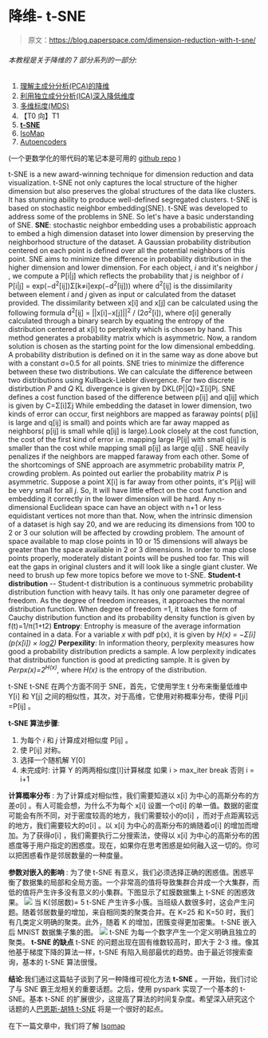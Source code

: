 # 降维- t-SNE

> 原文：<https://blog.paperspace.com/dimension-reduction-with-t-sne/>

###### 本教程是关于降维的 7 部分系列的一部分:

1.  [理解主成分分析(PCA)的降维](https://blog.paperspace.com/dimension-reduction-with-principal-component-analysis/)
2.  [利用独立成分分析(ICA)深入降低维度](https://blog.paperspace.com/dimension-reduction-with-independent-components-analysis/)
3.  [多维标度(MDS)](https://blog.paperspace.com/dimension-reduction-with-multi-dimension-scaling/)
4.  【T0 向】T1
5.  **[t-SNE](https://blog.paperspace.com/dimension-reduction-with-t-sne)**
6.  [IsoMap](https://blog.paperspace.com/dimension-reduction-with-isomap)
7.  [Autoencoders](https://blog.paperspace.com/dimension-reduction-with-autoencoders)

(一个更数学化的带代码的笔记本是可用的 [github repo](https://github.com/asdspal/dimRed) )

t-SNE is a new award-winning technique for dimension reduction and data visualization. t-SNE not only captures the local structure of the higher dimension but also preserves the global structures of the data like clusters. It has stunning ability to produce well-defined segregated clusters. t-SNE is based on stochastic neighbor embedding(SNE). t-SNE was developed to address some of the problems in SNE. So let's have a basic understanding of SNE.
**SNE**: stochastic neighbor embedding uses a probabilistic approach to embed a high dimension dataset into lower dimension by preserving the neighborhood structure of the dataset. A Gaussian probability distribution centered on each point is defined over all the potential neighbors of this point. SNE aims to minimize the difference in probability distribution in the higher dimension and lower dimension.
For each object, *i* and it's neighbor *j* , we compute a P[i|j] which reflects the probability that *j* is neighbor of *i*
P[i|j] = exp(−d<sup>2</sup>[ij])Σ[k≠i]exp(−d<sup>2</sup>[ij])) where d<sup>2</sup>[ij] is the dissimilarity between element *i* and *j* given as input or calculated from the dataset provided.
The dissimilarity between x[i] and x[j] can be calculated using the following formula
d<sup>2</sup>[ij] = ||x[i]−x[j]||<sup>2</sup> / (2σ<sup>2</sup>[i]), where σ[i] generally calculated through a binary search by equating the entropy of the distribution centered at x[i] to perplexity which is chosen by hand. This method generates a probability matrix which is asymmetric.
Now, a random solution is chosen as the starting point for the low dimensional embedding. A probability distribution is defined on it in the same way as done above but with a constant σ=0.5 for all points.
SNE tries to minimize the difference between these two distributions. We can calculate the difference between two distributions using Kullback-Liebler divergence. For two discrete distirbution *P* and *Q* KL divergence is given by DKL(P||Q)=Σ[i]P[i](P[i]/Q[i]).
SNE defines a cost function based of the difference between p[ij] and q[ij] which is given by
C=Σ[i]Σ[j](P[ij]log(P[ij]/q[ij]))
While embedding the dataset in lower dimension, two kinds of error can occur, first neighbors are mapped as faraway points( p[ij] is large and q[ij] is small) and points which are far away mapped as neighbors( p[ij] is small while q[ij] is large).Look closely at the cost function, the cost of the first kind of error i.e. mapping large P[ij] with small q[ij] is smaller than the cost while mapping small p[ij] as large q[ij] . SNE heavily penalizes if the neighbors are mapped faraway from each other.
Some of the shortcomings of SNE approach are asymmetric probability matrix *P*, crowding problem. As pointed out earlier the probability matrix *P* is asymmetric. Suppose a point X[i] is far away from other points, it's P[ij] will be very small for all *j*. So, It will have little effect on the cost function and embedding it correctly in the lower dimension will be hard.
Any n-dimensional Euclidean space can have an object with n+1 or less equidistant vertices not more than that. Now, when the intrinsic dimension of a dataset is high say 20, and we are reducing its dimensions from 100 to 2 or 3 our solution will be affected by crowding problem. The amount of space available to map close points in 10 or 15 dimensions will always be greater than the space available in 2 or 3 dimensions. In order to map close points properly, moderately distant points will be pushed too far. This will eat the gaps in original clusters and it will look like a single giant cluster.
We need to brush up few more topics before we move to t-SNE.
**Student-t distribution** -- Student-t distribution is a continuous symmetric probability distribution function with heavy tails. It has only one parameter degree of freedom. As the degree of freedom increases, it approaches the normal distribution function. When degree of freedom =1, it takes the form of Cauchy distribution function and its probability density function is given by
f(t)=1/π(1+t2)
**Entropy**: Entrophy is measure of the average information contained in a data. For a variable *x* with pdf p(x), it is given by
*H(x) = −Σ[i](p(x[i]) × log[2](p(x[i])))*
**Perpexility**: In information theory, perplexity measures how good a probability distribution predicts a sample. A low perplexity indicates that distribution function is good at predicting sample. It is given by
*Perpx(x)=2<sup>H(x)</sup>*, where *H(x)* is the entropy of the distribution.

t-SNE
t-SNE 在两个方面不同于 SNE，首先，它使用学生 t 分布来衡量低维中 Y[i] 和 Y[j] 之间的相似性，其次，对于高维，它使用对称概率分布，使得 P[ji] =P[ij] 。

**t-SNE 算法步骤**:

1.  为每个 *i* 和 *j* 计算成对相似度 P[ij] 。
2.  使 P[ij] 对称。
3.  选择一个随机解 Y[0]
4.  未完成时:
    计算 Y 的两两相似度[I]计算梯度
    如果 i > max_iter break
    否则
    i = i+1

**计算概率分布** :
为了计算成对相似性，我们需要知道以 x[i] 为中心的高斯分布的方差σ[i] 。有人可能会想，为什么不为每个 x[i] 设置一个σ[i] 的单一值。数据的密度可能会有所不同，对于密度较高的地方，我们需要较小的σ[i] ，而对于点距离较远的地方，我们需要较大的σ[i] 。以 x[i] 为中心的高斯分布的熵随着σ[i] 的增加而增加。为了获得σ[i] ，我们需要执行二分搜索法，使得以 x[i] 为中心的高斯分布的困惑度等于用户指定的困惑度。现在，如果你在思考困惑是如何融入这一切的。你可以把困惑看作是邻居数量的一种度量。

**参数对嵌入的影响** :
为了使 t-SNE 有意义，我们必须选择正确的困惑值。困惑平衡了数据集的局部和全局方面。一个非常高的值将导致集群合并成一个大集群，而低的值将产生许多没有意义的小集群。下图显示了虹膜数据集上 t-SNE 的困惑效果。
![](img/1d98b28636d9d348202fc6986e9f9ca5.png)
当 K(邻居数)= 5 t-SNE 产生许多小簇。当班级人数很多时，这会产生问题。随着邻居数量的增加，来自相同类的聚类合并。在 K=25 和 K=50 时，我们有几类定义明确的聚类。此外，随着 K 的增加，团簇变得更加密集。
t-SNE 嵌入后 MNIST 数据集子集的图。
![](img/ebbf0a1a6ec1c27fe6769e88013ec3c5.png)
t-SNE 为每一个数字产生一个定义明确且独立的聚类。
**t-SNE 的缺点**
t-SNE 的问题出现在固有维数较高时，即大于 2-3 维。像其他基于梯度下降的算法一样，t-SNE 有陷入局部最优的趋势。由于最近邻搜索查询，基本的 t-SNE 算法很慢。

**结论**:我们通过这篇帖子谈到了另一种降维可视化方法 **t-SNE** 。一开始，我们讨论了与 SNE 霸王龙相关的重要话题。之后，使用 pyspark 实现了一个基本的 t-SNE。基本 t-SNE 的扩展很少，这提高了算法的时间复杂度。希望深入研究这个话题的人[巴恩斯-胡特 t-SNE](https://arxiv.org/pdf/1301.3342) 将是一个很好的起点。

在下一篇文章中，我们将了解 [Isomap](https://blog.paperspace.com/p/16586ad9-bb4e-4711-9650-b1f3a71e11a4/)